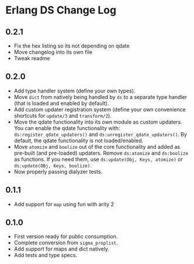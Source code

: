 # Erlang DS Change Log

## 0.2.1

* Fix the hex listing so its not depending on qdate
* Move changelog into its own file
* Tweak readme

## 0.2.0

* Add type handler system (define your own types).
* Move `dict` from natively being handled by `ds` to a separate type handler
  (that is loaded and enabled by default).
* Add custom updater registration system (define your own convenience
  shortcuts for `update/3` and `transform/2`).
* Move the qdate functionality into its own module as custom updaters. You can
  enable the qdate functionality with: `ds:register_qdate_updaters()` and
  `ds:unregister_qdate_updaters()`. By default, the qdate functionality is not
  loaded/enabled.
* Move `atomize` and `boolize` out of the core functionality and added as
  pre-built (and pre-loaded) updaters.  Remove `ds:atomize` and `ds:boolize` as functions. If
  you need them, use `ds:update(Obj, Keys, atomize)` or `ds:update(OBj, Keys,
  boolize)`.
* Now properly passing dialyzer tests.

## 0.1.1

* Add support for `map` using fun with arity 2

## 0.1.0

* First version ready for public consumption.
* Complete conversion from `sigma_proplist`.
* Add support for maps and dict natively.
* Add tests and type specs.

